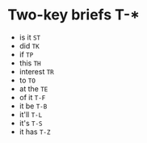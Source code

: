 # Two-key briefs T-*

* is it `ST`
* did `TK`
* if `TP`
* this `TH`
* interest `TR`
* to `TO`
* at the `TE`
* of it `T-F`
* it be `T-B`
* it'll `T-L`
* it's `T-S`
* it has `T-Z`
